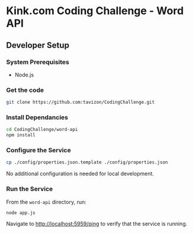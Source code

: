 # Kink.com Coding Challenge - Word API

## Developer Setup

### System Prerequisites

- Node.js

### Get the code
```bash
git clone https://github.com:tavizon/CodingChallenge.git
```

### Install Dependancies

```bash
cd CodingChallenge/word-api
npm install
```

### Configure the Service

```bash
cp ./config/properties.json.template ./config/properties.json
```

No additional configuration is needed for local development.

### Run the Service

From the `word-api` directory, run:

```bash
node app.js
```

Navigate to [http://localhost:5959/ping](http://localhost:5959/ping) to verify that the service is running.
